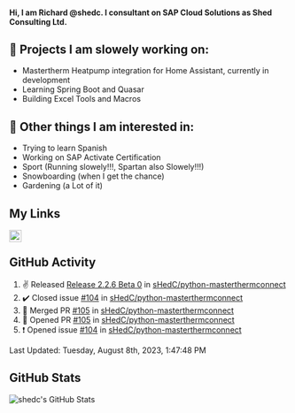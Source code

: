 #### Hi, I am Richard @shedc. I consultant on SAP Cloud Solutions as Shed Consulting Ltd.

## 👋 Projects I am slowely working on:
- Mastertherm Heatpump integration for Home Assistant, currently in development
- Learning Spring Boot and Quasar
- Building Excel Tools and Macros

## 👀 Other things I am interested in:
- Trying to learn Spanish
- Working on SAP Activate Certification
- Sport (Running slowely!!!, Spartan also Slowely!!!)
- Snowboarding (when I get the chance)
- Gardening (a Lot of it)

## My Links
[<img align="left" alt="shedc | LinkedIn" width="22px" src="https://cdn.jsdelivr.net/npm/simple-icons@v3/icons/linkedin.svg" />][linkedin]

<br/>

## GitHub Activity
<!--RECENT_ACTIVITY:start-->
1. ✌️ Released [Release 2.2.6 Beta 0](https://github.com/sHedC/python-masterthermconnect/releases/tag/2.2.6-b0) in [sHedC/python-masterthermconnect](https://github.com/sHedC/python-masterthermconnect)
2. ✔️ Closed issue [#104](https://github.com/sHedC/python-masterthermconnect/issues/104) in [sHedC/python-masterthermconnect](https://github.com/sHedC/python-masterthermconnect)
3. 🎉 Merged PR [#105](https://github.com/sHedC/python-masterthermconnect/pull/105) in [sHedC/python-masterthermconnect](https://github.com/sHedC/python-masterthermconnect)
4. 💪 Opened PR [#105](https://github.com/sHedC/python-masterthermconnect/pull/105) in [sHedC/python-masterthermconnect](https://github.com/sHedC/python-masterthermconnect)
5. ❗️ Opened issue [#104](https://github.com/sHedC/python-masterthermconnect/issues/104) in [sHedC/python-masterthermconnect](https://github.com/sHedC/python-masterthermconnect)
<!--RECENT_ACTIVITY:end-->
<!--RECENT_ACTIVITY:last_update-->
Last Updated: Tuesday, August 8th, 2023, 1:47:48 PM
<!--RECENT_ACTIVITY:last_update_end-->

## GitHub Stats
<img align="left" alt="shedc's GitHub Stats" src="https://github-readme-stats.vercel.app/api?username=shedc&show_icons=true&hide_title=true" />

[linkedin]: https://www.linkedin.com/in/richard-holmes-3314251/
